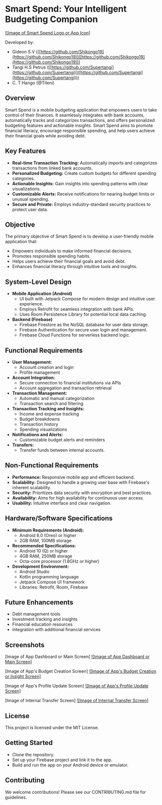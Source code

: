 # Smart Spend: Your Intelligent Budgeting Companion

[![Image of Smart Spend Logo or App Icon]](images/app_icon.png) 

Developed by:

* Gideon S.V ([[https://github.com/Shikongo19](https://github.com/Shikongo19)]([https://github.com/Shikongo19](https://github.com/Shikongo19)))
* Tangi H.S Petrus ([[https://github.com/Supertangi](https://github.com/Supertangi)]([https://github.com/Supertangi](https://github.com/Supertangi)))
* C. T Hango (@Tileni)

## Overview

Smart Spend is a mobile budgeting application that empowers users to take control of their finances. It seamlessly integrates with bank accounts, automatically tracks and categorizes transactions, and offers personalized budgeting features and actionable insights. Smart Spend aims to promote financial literacy, encourage responsible spending, and help users achieve their financial goals while avoiding debt.

## Key Features

* **Real-time Transaction Tracking:** Automatically imports and categorizes transactions from linked bank accounts.
* **Personalized Budgeting:** Create custom budgets for different spending categories.
* **Actionable Insights:** Gain insights into spending patterns with clear visualizations.
* **Customizable Alerts:** Receive notifications for nearing budget limits or unusual spending.
* **Secure and Private:**  Employs industry-standard security practices to protect user data.

## Objective

The primary objective of Smart Spend is to develop a user-friendly mobile application that:

* Empowers individuals to make informed financial decisions.
* Promotes responsible spending habits.
* Helps users achieve their financial goals and avoid debt.
* Enhances financial literacy through intuitive tools and insights.


## System-Level Design

* **Mobile Application (Android)**
    * UI built with Jetpack Compose for modern design and intuitive user experience.
    * Employs Retrofit for seamless integration with bank APIs.
    * Uses Room Persistence Library for potential local data caching.
* **Backend (Firebase)**
    * Firebase Firestore as the NoSQL database for user data storage.
    * Firebase Authentication for secure user login and management.
    * Firebase Cloud Functions for serverless backend logic.

## Functional Requirements

* **User Management:**
    * Account creation and login
    * Profile management
* **Account Integration:**
    * Secure connection to financial institutions via APIs
    * Account aggregation and transaction retrieval
* **Transaction Management:**
    * Automatic and manual categorization
    * Transaction search and filtering
* **Transaction Tracking and Insights:**
    * Income and expense tracking
    * Budget breakdowns
    * Transaction history
    * Spending visualizations 
* **Notifications and Alerts:**
    * Customizable budget alerts and reminders
* **Transfers:**
    * Transfer funds between internal accounts.

## Non-Functional Requirements

* **Performance:**  Responsive mobile app and efficient backend.
* **Scalability:** Designed to handle a growing user base with Firebase's inherent scalability.
* **Security:**  Prioritizes data security with encryption and best practices.
* **Availability:**  Aims for high availability for continuous user access.
* **Usability:** Intuitive interface and clear navigation.

## Hardware/Software Specifications

* **Minimum Requirements (Android):**
    * Android 8.0 (Oreo) or higher
    * 2GB RAM, 100MB storage
* **Recommended Specifications:**
    * Android 10 (Q) or higher
    * 4GB RAM, 250MB storage
    * Octa-core processor (1.8GHz or higher)
* **Development Environment:**
    * Android Studio 
    * Kotlin programming language
    * Jetpack Compose UI framework
    * Libraries: Retrofit, Room, Firebase 

## Future Enhancements

* Debt management tools
* Investment tracking and insights
* Financial education resources
* Integration with additional financial services 

## Screenshots

[Image of App Dashboard or Main Screen] 
[![Image of App Dashboard or Main Screen]](images/image3.png) 

[Image of App's Budget Creation Screen]
[![Image of App's Budget Creation or Insight Screen]](images/image4.png)

[Image of App's Profile Update Screen]
[![Image of App's Profile Update Screen]](images/img.png)  

[Image of Internal Transfer Screen]
[![Image of Internal Transfer Screen]](images/img6.png) 

## License

This project is licensed under the MIT License.

## Getting Started

* Clone the repository.
* Set up your Firebase project and link it to the app.
* Build and run the app on your Android device or emulator.

## Contributing

We welcome contributions! Please see our CONTRIBUTING.md file for guidelines. 
